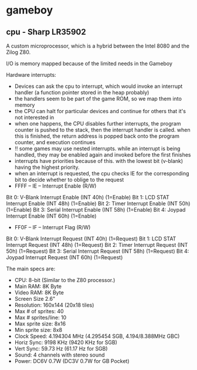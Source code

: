 # gameboy

## cpu - Sharp LR35902
A custom microprocessor, which is a hybrid between the Intel 8080 and the Zilog Z80. 

I/O is memory mapped because of the limited needs in the Gameboy

Hardware interrupts:
 - Devices can ask the cpu to interrupt, which would invoke an interrupt handler (a function pointer stored in the heap probably)
 - the handlers seem to be part of the game ROM, so we map them into memory 
 - the CPU can halt for particular devices and continue for others that it's not interested in
 - when one happens, the CPU disables further interrupts, the program counter is pushed to the stack, then the interrupt handler is called. when this is finished, the return address is popped back onto the program counter, and execution continues
 - !! some games may use nested interrupts. while an interrupt is being handled, they may be enabled again and invoked before the first finishes
 - interrupts have priorities because of this. with the lowest bit (v-blank) having the highest priority.
 - when an interrupt is requested, the cpu checks IE for the corresponding bit to decide whether to oblige to the request
 - FFFF – IE – Interrupt Enable (R/W)

  Bit 0: V-Blank  Interrupt Enable  (INT 40h)  (1=Enable)
  Bit 1: LCD STAT Interrupt Enable  (INT 48h)  (1=Enable)
  Bit 2: Timer    Interrupt Enable  (INT 50h)  (1=Enable)
  Bit 3: Serial   Interrupt Enable  (INT 58h)  (1=Enable)
  Bit 4: Joypad   Interrupt Enable  (INT 60h)  (1=Enable)

 - FF0F – IF – Interrupt Flag (R/W)

  Bit 0: V-Blank  Interrupt Request (INT 40h)  (1=Request)
  Bit 1: LCD STAT Interrupt Request (INT 48h)  (1=Request)
  Bit 2: Timer    Interrupt Request (INT 50h)  (1=Request)
  Bit 3: Serial   Interrupt Request (INT 58h)  (1=Request)
  Bit 4: Joypad   Interrupt Request (INT 60h)  (1=Request)

The main specs are:
 - CPU: 8-bit (Similar to the Z80 processor.)
 - Main RAM: 8K Byte
 - Video RAM: 8K Byte
 - Screen Size 2.6"
 - Resolution: 160x144 (20x18 tiles)
 - Max # of sprites: 40
 - Max # sprites/line: 10
 - Max sprite size: 8x16
 - Min sprite size: 8x8
 - Clock Speed: 4.194304 MHz 
   (4.295454 SGB, 4.194/8.388MHz GBC)
 - Horiz Sync: 9198 KHz (9420 KHz for SGB)
 - Vert Sync: 59.73 Hz (61.17 Hz for SGB)
 - Sound: 4 channels with stereo sound
 - Power: DC6V 0.7W (DC3V 0.7W for GB Pocket)
